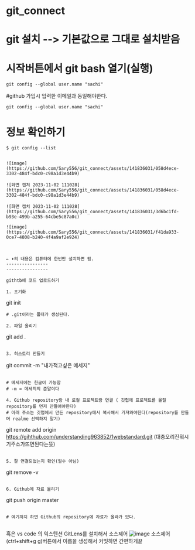 # git_connect

# git 설치 --> 기본값으로 그대로 설치받음

# 시작버튼에서 git bash 열기(실행)

```
git config --global user.name "sachi"
```

#github 가입시 입력한 이메일과 동일해야한다.

```
git config --global user.name "sachi"

```
# 정보 확인하기
```
$ git config --list


![image](https://github.com/Sary556/git_connect/assets/141836031/058d4ece-3302-484f-bdc0-c98a1d3e44b9)

![화면 캡처 2023-11-02 111028](https://github.com/Sary556/git_connect/assets/141836031/058d4ece-3302-484f-bdc0-c98a1d3e44b9)

![화면 캡처 2023-11-02 111028](https://github.com/Sary556/git_connect/assets/141836031/3d6bc1fd-b93e-499b-a255-64cbe5c87a0c)

![image](https://github.com/Sary556/git_connect/assets/141836031/f41da933-0ce7-4808-b240-4f4a9af2e924)



✏️ ⬆️의 내용은 컴퓨터에 한번만 설치하면 됨.
----------------
----------------

githtb에 코드 업로드하기

1. 초기화

  ```
  git init
  ```
# .git이라는 폴더가 생성된다.

2. 파일 올리기

  ```
  git add .
  ```

3. 히스토리 만들기

  ```
  git commit -m "내가적고싶은 메세지" 
  ```

# 메세지에는 한글이 가능함
# -m = 메세지의 준말이다

4. Github repository랑 내 로컬 프로젝트랑 연결 ( 깃헙에 프로젝트를 올릴 repository를 먼저 만들어야한다)
# 아래 주소는 깃헙에서 만든 repository에서 복사해서 가져와야한다(repository를 만들며 realme 선택하지 말기)

```
git remote add origin https://gihthub.com/understanding963852/1webstandard.git (대충오리진뭐시기주소가뜨면된다는뜼)
```

5. 잘 연결되었는지 확인(필수 아님)

```
git remove -v
```

6. Github에 자료 올리기

```
git push origin master
```

# 여기까지 하면 Github의 repository에 자료가 올라가 있다.


```
혹은 vs code 의 익스텐션 GitLens를 설치해서 소스제어
![image](https://github.com/Sary556/git_connect/assets/141836031/f0127fec-8903-4fd5-ad27-b1cbe19d3f8c) 소스제어(ctrl+shift+g g)버튼에서 이름을 생성해서 커밋하면 간편하게끝
```


